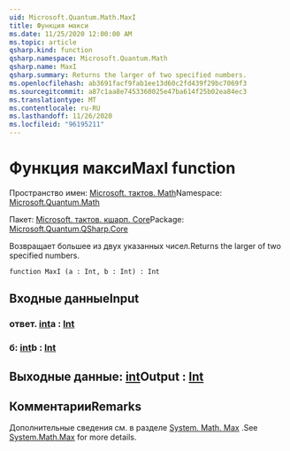 ```yaml
---
uid: Microsoft.Quantum.Math.MaxI
title: Функция макси
ms.date: 11/25/2020 12:00:00 AM
ms.topic: article
qsharp.kind: function
qsharp.namespace: Microsoft.Quantum.Math
qsharp.name: MaxI
qsharp.summary: Returns the larger of two specified numbers.
ms.openlocfilehash: ab3691facf9fab1ee13d60c2fd439f29bc7069f3
ms.sourcegitcommit: a87c1aa8e7453360025e47ba614f25b02ea84ec3
ms.translationtype: MT
ms.contentlocale: ru-RU
ms.lasthandoff: 11/26/2020
ms.locfileid: "96195211"
---
```

# <a name="maxi-function"></a><span data-ttu-id="cfbe2-102">Функция макси</span><span class="sxs-lookup"><span data-stu-id="cfbe2-102">MaxI function</span></span>

<span data-ttu-id="cfbe2-103">Пространство имен: [Microsoft. тактов. Math](xref:Microsoft.Quantum.Math)</span><span class="sxs-lookup"><span data-stu-id="cfbe2-103">Namespace: [Microsoft.Quantum.Math](xref:Microsoft.Quantum.Math)</span></span>

<span data-ttu-id="cfbe2-104">Пакет: [Microsoft. тактов. кшарп. Core](https://nuget.org/packages/Microsoft.Quantum.QSharp.Core)</span><span class="sxs-lookup"><span data-stu-id="cfbe2-104">Package: [Microsoft.Quantum.QSharp.Core](https://nuget.org/packages/Microsoft.Quantum.QSharp.Core)</span></span>


<span data-ttu-id="cfbe2-105">Возвращает большее из двух указанных чисел.</span><span class="sxs-lookup"><span data-stu-id="cfbe2-105">Returns the larger of two specified numbers.</span></span>

```qsharp
function MaxI (a : Int, b : Int) : Int
```


## <a name="input"></a><span data-ttu-id="cfbe2-106">Входные данные</span><span class="sxs-lookup"><span data-stu-id="cfbe2-106">Input</span></span>

### <a name="a--int"></a><span data-ttu-id="cfbe2-107">ответ. [int](xref:microsoft.quantum.lang-ref.int)</span><span class="sxs-lookup"><span data-stu-id="cfbe2-107">a : [Int](xref:microsoft.quantum.lang-ref.int)</span></span>




### <a name="b--int"></a><span data-ttu-id="cfbe2-108">б: [int](xref:microsoft.quantum.lang-ref.int)</span><span class="sxs-lookup"><span data-stu-id="cfbe2-108">b : [Int](xref:microsoft.quantum.lang-ref.int)</span></span>





## <a name="output--int"></a><span data-ttu-id="cfbe2-109">Выходные данные: [int](xref:microsoft.quantum.lang-ref.int)</span><span class="sxs-lookup"><span data-stu-id="cfbe2-109">Output : [Int](xref:microsoft.quantum.lang-ref.int)</span></span>



## <a name="remarks"></a><span data-ttu-id="cfbe2-110">Комментарии</span><span class="sxs-lookup"><span data-stu-id="cfbe2-110">Remarks</span></span>

<span data-ttu-id="cfbe2-111">Дополнительные сведения см. в разделе [System. Math. Max](https://docs.microsoft.com/dotnet/api/system.math.max) .</span><span class="sxs-lookup"><span data-stu-id="cfbe2-111">See [System.Math.Max](https://docs.microsoft.com/dotnet/api/system.math.max) for more details.</span></span>
